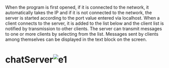 When the program is first opened, if it is connected to the network, it automatically takes the IP and if it is not connected to the network, the server is started according to the port value entered via localhost.
When a client connects to the server, it is added to the list below and the client list is notified by transmission to other clients.
The server can transmit messages to one or more clients by selecting from the list.
Messages sent by clients among themselves can be displayed in the text block on the screen.
# chatServer![e1](https://github.com/yusufsnb/chatServer/assets/47321662/7e446a49-dcc8-4fef-84ee-7fc7762ff36e)
